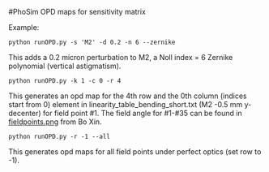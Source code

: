#PhoSim OPD maps for sensitivity matrix

Example:

```
python runOPD.py -s 'M2' -d 0.2 -n 6 --zernike
```

This adds a 0.2 micron perturbation to M2, a Noll index = 6 Zernike polynomial (vertical astigmatism).

```
python runOPD.py -k 1 -c 0 -r 4
```

This generates an opd map for the 4th row and the 0th column (indices start from 0) element in linearity_table_bending_short.txt (M2 -0.5 mm y-decenter) for field point #1.  The field angle for #1-#35 can be found in [fieldpoints.png](https://github.com/enhsin/phosimMisc/blob/master/sensitivityMatrix/fieldpoints.png) from Bo Xin.

```
python runOPD.py -r -1 --all
```

This generates opd maps for all field points under perfect optics (set row to -1).
